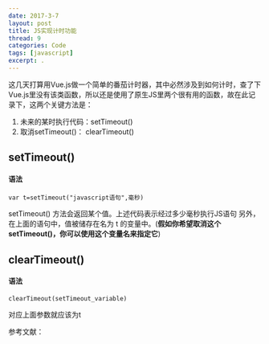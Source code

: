 ```yaml
---
date: 2017-3-7
layout: post
title: JS实现计时功能
thread: 9
categories: Code
tags: [javascript]
excerpt: .
---
```


这几天打算用Vue.js做一个简单的番茄计时器，其中必然涉及到如何计时，查了下Vue.js里没有该类函数，所以还是使用了原生JS里两个很有用的函数，故在此记录下，这两个关键方法是：
1. 未来的某时执行代码：setTimeout()     
2. 取消setTimeout()： clearTimeout()     

## setTimeout()     
#### 语法
    var t=setTimeout("javascript语句",毫秒)

setTimeout() 方法会返回某个值。上述代码表示经过多少毫秒执行JS语句
另外，在上面的语句中，值被储存在名为 t 的变量中。(**假如你希望取消这个 setTimeout()，你可以使用这个变量名来指定它**)

## clearTimeout()
#### 语法
    clearTimeout(setTimeout_variable)

对应上面参数就应该为t

参考文献：[](http://www.w3school.com.cn/js/js_timing.asp)
